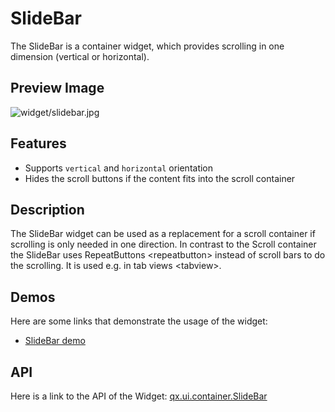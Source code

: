 SlideBar
========

The SlideBar is a container widget, which provides scrolling in one dimension (vertical or horizontal).

Preview Image
-------------

![widget/slidebar.jpg](/pages/widget/slidebar.jpg)

Features
--------

-   Supports `vertical` and `horizontal` orientation
-   Hides the scroll buttons if the content fits into the scroll container

Description
-----------

The SlideBar widget can be used as a replacement for a scroll container if scrolling is only needed in one direction. In contrast to the Scroll container the SlideBar uses RepeatButtons \<repeatbutton\> instead of scroll bars to do the scrolling. It is used e.g. in tab views \<tabview\>.

Demos
-----

Here are some links that demonstrate the usage of the widget:

-   [SlideBar demo](http://demo.qooxdoo.org/%{version}/demobrowser/index.html#widget-SlideBar.html)

API
---

Here is a link to the API of the Widget:
[qx.ui.container.SlideBar](http://demo.qooxdoo.org/%{version}/apiviewer/index.html#qx.ui.container.SlideBar)
